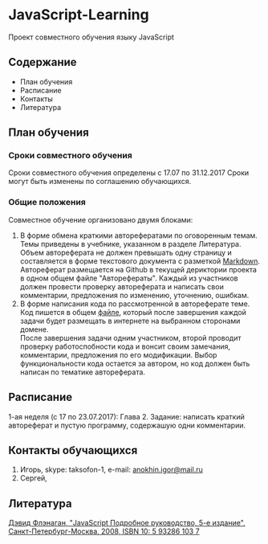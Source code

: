 # JavaScript-Learning
Проект совместного обучения языку JavaScript

## Содержание
* План обучения
* Расписание
* Контакты
* Литература

## План обучения
### Сроки совместного обучения
Сроки совместного обучения определены с 17.07 по 31.12.2017
Сроки могут быть изменены по соглашению обучающихся.
### Общие положения
Совместное обучение организовано двумя блоками:
1. В форме обмена краткими авторефератами по оговоренным темам. Темы приведены в учебнике, указанном в разделе Литература.
Объем автореферата не должен превышать одну страницу и составляется в форме текстового документа с разметкой [Markdown](https://daringfireball.net/projects/markdown/syntax#link).
Автореферат размещается на Github в текущей дериктории проекта в одном общем файле "Авторефераты".
Каждый из участников должен провести проверку автореферата и написать свои комментарии, предложения по изменению, уточнению, ошибкам. 
2. В форме написания кода по рассмотренной в автореферате теме. Код пишется в общем [файле](https://github.com/AnokhinIA/JavaScript-Learning/blob/master/index.html), который после завершения каждой задачи будет размещать в интернете на выбранном сторонами домене.  
После завершения задачи одним участником, второй проводит проверку работоспобности кода и вонсит своим замечания, комментарии, предложения по его модификации. Выбор функциональности кода остается за автором, но код должен быть написан по тематике автореферата.

## Расписание
1-ая неделя (с 17 по 23.07.2017): Глава 2. 
Задание: написать краткий автореферат и пустую программу, содержашую одни комментарии.

## Контакты обучающихся
1. Игорь, skype: taksofon-1, e-mail: anokhin.igor@mail.ru
2. Сергей,

## Литература
[Дэвид Флэнаган, "JavaScript Подробное руководство, 5-е издание", Санкт-Петербург-Москва, 2008, ISBN 10: 5 93286 103 7](https://cloud.mail.ru/public/Jbn1/n68grmZrm)
